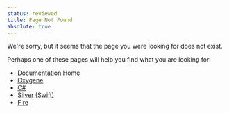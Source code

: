 ```yaml
---
status: reviewed
title: Page Not Found
absolute: true
---
```


We're sorry, but it seems that the page you were looking for does not exist. 

Perhaps one of these pages will help you find what you are looking for:

* [Documentation Home](/index.md)
* [Oxygene](Oxygene)
* [C#](Hydrogene)
* [Silver (Swift)](Silver)
* [Fire](Fire)
